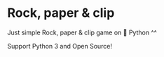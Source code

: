 # Rock, paper & clip
Just simple Rock, paper &amp; clip game on 🐍 Python ^^

Support Python 3 and Open Source!
